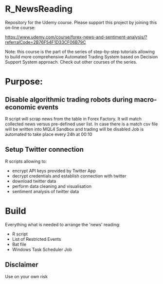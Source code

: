 # R_NewsReading

Repository for the Udemy course. Please support this project by joining this on-line course:

https://www.udemy.com/course/forex-news-and-sentiment-analysis/?referralCode=2B76F54F1D33CF06B79C

Note: this course is the part of the series of step-by-step tutorials allowing to build more comprehensive Automated Trading System based on Decision Support System approach. Check out other courses of the series.

# Purpose:

## Disable algorithmic trading robots during macro-economic events

R script will scrap news from the table in Forex Factory. It will match collected news versus pre-defined user list.
In case there is a match csv file will be written into MQL4 Sandbox and trading will be disabled
Job is automated to take place every 24h at 00:10

## Setup Twitter connection

R scripts allowing to:

- encrypt API keys provided by Twitter App
- decrypt credentials and establish connection with twitter
- download twitter data
- perform data cleaning and visualisation
- sentiment analysis of twitter data

# Build

Everything what is needed to arrange the 'news' reading:

- R script
- List of Restricted Events
- Bat file
- Windows Task Scheduler Job

## Disclaimer

Use on your own risk

